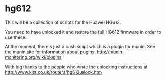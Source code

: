 # hg612

This will be a collection of scripts for the Huawei HG612.

You need to have unlocked it and restore the full HG612
firmware in order to use these.

At the moment, there's just a bash script which is a plugin
for munin. See the munin site for information about plugins:
http://munin-monitoring.org/wiki/plugins

With big thanks to the people who wrote the unlocking
instructions at http://www.kitz.co.uk/routers/hg612unlock.htm

